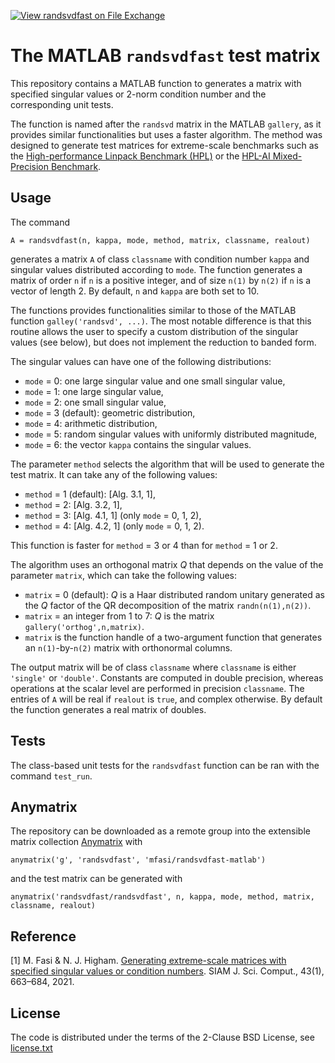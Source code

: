 [![View randsvdfast on File Exchange](https://www.mathworks.com/matlabcentral/images/matlab-file-exchange.svg)](https://mathworks.com/matlabcentral/fileexchange/74485)

# The MATLAB `randsvdfast` test matrix

This repository contains a MATLAB function to generates a matrix with specified singular values or 2-norm condition number and the corresponding unit tests.

The function is named after the `randsvd` matrix in the MATLAB `gallery`, as it provides similar functionalities but uses a faster algorithm. The method was designed to generate test matrices for extreme-scale benchmarks such as the [High-performance Linpack Benchmark (HPL)](https://www.netlib.org/benchmark/hpl/) or the [HPL-AI Mixed-Precision Benchmark](hpl-ai.org).

## Usage

The command
```
A = randsvdfast(n, kappa, mode, method, matrix, classname, realout)
```
generates a matrix `A` of class `classname` with condition number `kappa` and singular values distributed according to `mode`. The function generates a matrix of order `n` if `n` is a positive integer, and of size `n(1)` by `n(2)` if `n` is a vector of length 2. By default, `n` and `kappa` are both set to 10.

The functions provides functionalities similar to those of the MATLAB function `galley('randsvd', ...)`. The most notable difference is that this routine allows the user to specify a custom distribution of the singular values (see below), but does not implement the reduction to banded form.

The singular values can have one of the following distributions:
   + `mode` = 0: one large singular value and one small singular value,
   + `mode` = 1: one large singular value,
   + `mode` = 2: one small singular value,
   + `mode` = 3 (default): geometric distribution,
   + `mode` = 4: arithmetic distribution,
   + `mode` = 5: random singular values with uniformly distributed magnitude,
   + `mode` = 6: the vector `kappa` contains the singular values.

The parameter `method` selects the algorithm that will be used to generate the test matrix. It can take any of the following values:
   + `method` = 1 (default): [Alg. 3.1, 1],
   + `method` = 2: [Alg. 3.2, 1],
   + `method` = 3: [Alg. 4.1, 1] (only `mode` = 0, 1, 2),
   + `method` = 4: [Alg. 4.2, 1] (only `mode` = 0, 1, 2).

This function is faster for  `method` = 3 or 4 than for `method` = 1 or 2.

The algorithm uses an orthogonal matrix *Q* that depends on the value of the parameter `matrix`, which can take the following values:
   + `matrix` = 0 (default): *Q* is a Haar distributed random unitary generated as the *Q* factor of the QR decomposition of the matrix `randn(n(1),n(2))`.
   + `matrix` = an integer from 1 to 7: *Q* is the matrix `gallery('orthog',n,matrix)`.
   + `matrix` is the function handle of a two-argument function that generates an `n(1)`-by-`n(2)` matrix with orthonormal columns.

The output matrix will be of class `classname` where `classname` is either
`'single'` or `'double'`. Constants are computed in double precision, whereas
operations at the scalar level are performed in precision `classname`. The
entries of `A` will be real if `realout` is `true`, and complex otherwise. By
default the function generates a real matrix of doubles.

## Tests

The class-based unit tests for the `randsvdfast` function can be ran with the command `test_run`.

## Anymatrix

The repository can be downloaded as a remote group into the extensible matrix collection [Anymatrix](https://github.com/mmikaitis/anymatrix) with
```
anymatrix('g', 'randsvdfast', 'mfasi/randsvdfast-matlab')
```
and the test matrix can be generated with
```
anymatrix('randsvdfast/randsvdfast', n, kappa, mode, method, matrix, classname, realout)
```

## Reference

[1] M. Fasi & N. J. Higham. [Generating extreme-scale matrices with specified singular values or condition numbers](http://dx.doi.org/10.1137/20M1327938). SIAM J. Sci. Comput., 43(1), 663–684, 2021.

## License

The code is distributed under the terms of the 2-Clause BSD License, see [license.txt](license.txt)
